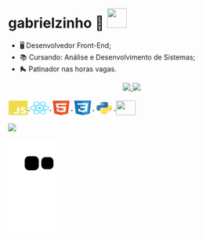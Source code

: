 # gabrielzinho 🚀 <img src="https://media.giphy.com/media/yBgscAAQRDhig20tD1/giphy.gif" width="40" height="40"/>

- 🖥️ Desenvolvedor Front-End;
- 📚 Cursando: Análise e Desenvolvimento de Sistemas;
- 🛼 Patinador nas horas vagas.

<div align="center">
  <a href="https://github.com/eoGabrielo">
  <img height="150em" src="https://github-readme-stats.vercel.app/api?username=eoGabrielo&show_icons=true&theme=cobalt&include_all_commits=true&count_private=true"/>
  <img height="150em" src="https://github-readme-stats.vercel.app/api/top-langs/?username=eoGabrielo&layout=compact&langs_count=7&theme=cobalt"/>
</div>

</div>
<div style="display: inline_block"><br>
  <img align="center" height="30" width="40" src="https://raw.githubusercontent.com/devicons/devicon/master/icons/javascript/javascript-plain.svg">
  <img align="center" height="30" width="40" src="https://raw.githubusercontent.com/devicons/devicon/master/icons/react/react-original.svg">
  <img align="center" height="30" width="40" src="https://raw.githubusercontent.com/devicons/devicon/master/icons/html5/html5-original.svg">
  <img align="center" height="30" width="40" src="https://raw.githubusercontent.com/devicons/devicon/master/icons/css3/css3-original.svg">
  <img align="center" height="30" width="40" src="https://raw.githubusercontent.com/devicons/devicon/master/icons/python/python-original.svg">
  <img align="center" height="30" width="40" src="https://cdn.jsdelivr.net/gh/devicons/devicon/icons/bootstrap/bootstrap-original.svg" />
</div>

<div>
<br/>
  <a href="https://www.linkedin.com/in/gabriel-jos%C3%A9-de-oliveira-4b614b185/" target="_blank"><img src="https://img.shields.io/badge/-LinkedIn-%230077B5?style=for-the-badge&logo=linkedin&logoColor=white" target="_blank"></a> 
 
![snake gif](https://github.com/eoGabrielo/eoGabrielo/blob/output/github-contribution-grid-snake.svg)
 
</div>
